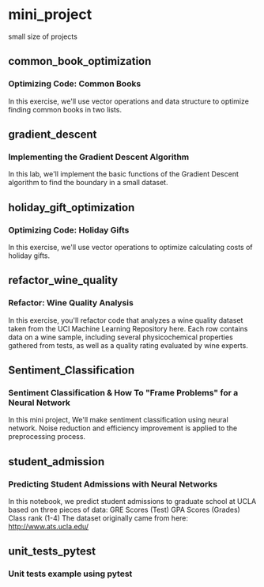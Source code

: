 # mini_project
 small size of projects

## common_book_optimization
### Optimizing Code: Common Books
In this exercise, we'll use vector operations and data structure to optimize finding common books in two lists.

## gradient_descent
### Implementing the Gradient Descent Algorithm
In this lab, we'll implement the basic functions of the Gradient Descent algorithm to find the boundary in a small dataset. 

## holiday_gift_optimization
### Optimizing Code: Holiday Gifts
In this exercise, we'll use vector operations to optimize calculating costs of holiday gifts.

## refactor_wine_quality
### Refactor: Wine Quality Analysis
In this exercise, you'll refactor code that analyzes a wine quality dataset taken from the UCI Machine Learning Repository here. Each row contains data on a wine sample, including several physicochemical properties gathered from tests, as well as a quality rating evaluated by wine experts.

## Sentiment_Classification
### Sentiment Classification & How To "Frame Problems" for a Neural Network
In this mini project, We'll make sentiment classification using neural network. Noise reduction and efficiency improvement is applied to the preprocessing process.

## student_admission
### Predicting Student Admissions with Neural Networks
In this notebook, we predict student admissions to graduate school at UCLA based on three pieces of data:
GRE Scores (Test)
GPA Scores (Grades)
Class rank (1-4)
The dataset originally came from here: http://www.ats.ucla.edu/

## unit_tests_pytest
### Unit tests example using pytest